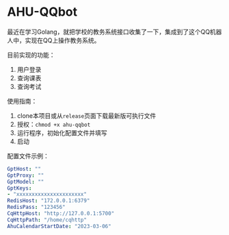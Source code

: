 # AHU-QQbot



最近在学习Golang，就把学校的教务系统接口收集了一下，集成到了这个QQ机器人中，实现在QQ上操作教务系统。

目前实现的功能：

1. 用户登录
2. 查询课表
3. 查询考试



使用指南：

1. clone本项目或从`release`页面下载最新版可执行文件
2. 授权：`chmod +x ahu-qqbot`
3. 运行程序，初始化配置文件并填写
4. 启动



配置文件示例：

```yaml
GptHost: ""
GptProxy: ""
GptModel: ""
GptKeys: 
- "xxxxxxxxxxxxxxxxxxxxxx"
RedisHost: "172.0.0.1:6379"
RedisPass: "123456"
CqHttpHost: "http://127.0.0.1:5700"
CqHttpPath: "/home/cqhttp"
AhuCalendarStartDate: "2023-03-06"
```

